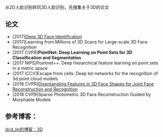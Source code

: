 从2D人脸识别转坑3D人脸识别，先搜集关于3D的论文  
## 论文
* [2017][Deep 3D Face Identification](https://github.com/alfredtorres/Reading-notebook/blob/master/3D%20Face%20Recognition/Deep%203D%20Face%20Identification.md)
* [2017]Learning from Millions of 3D Scans for Large-scale 3D Face Recognition
* [2017 CVPR]**PointNet: Deep Learning on Point Sets for 3D Classification and Segmentation**
* [2017 NIPS]Pointnet++: Deep hierarchical feature learning on point sets in a metric space
* [2017 ICCV]Escape from cells: Deep kd-networks for the recognition of 3d point cloud models
* [2018 CVPR][Disentangling Features in 3D Face Shapes for Joint Face Reconstruction and Recognition](https://github.com/alfredtorres/Reading-notebook/blob/master/3D%20Face%20Recognition/Disentangling%20Features%20in%203D%20Face%20Shapes%20for%20Joint%20Face%20Reconstruction%20and%20Recognition.md)
* [2018 CVPR]Sparse Photometric 3D Face Reconstruction Guided by Morphable Models   

## 参考博客：
[dcd_lin的博客：3D](https://blog.csdn.net/linmingan/article/category/7439522/1)
